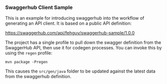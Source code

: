 ### Swaggerhub Client Sample

This is an example for introducing swaggerhub into the workflow of generating an API client.
It is based on a public API definition:

https://swaggerhub.com/api/fehguy/swaggerhub-sample/1.0.0

The project has a single profile to pull down the swagger definition from the SwaggerHub API, then
use it for codegen processes.  You can invoke this by using the `regen` profile:

```
mvn package -Pregen
```

This causes the `src/gen/java` folder to be updated against the latest data from the swaggerhub definition.